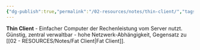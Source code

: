 ```yaml
---
{"dg-publish":true,"permalink":"/02-resources/notes/thin-client/","tags":["client/minimal","server/abhängig"],"noteIcon":"","updated":"2025-08-28T20:50:30.000+02:00"}
---
```



**Thin Client** - Einfacher Computer der Rechenleistung vom Server nutzt.
Günstig, zentral verwaltbar - hohe Netzwerk-Abhängigkeit, Gegensatz zu [[02 - RESOURCES/Notes/Fat Client\|Fat Client]].